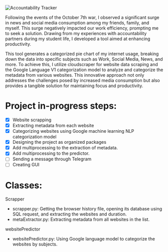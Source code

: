 
![Accountability Tracker](https://github.com/YuvalShaffir/accountabilityTracker/assets/34415892/05f24280-f093-4839-a238-7f5c63d05da4)


Following the events of the October 7th war, I observed a significant surge in news and social media consumption among my friends, family, and myself. This surge negatively impacted our work efficiency, prompting me to seek a solution. 
Drawing from my experiences with accountability partners during my student life, I developed a tool aimed at enhancing productivity.

This tool generates a categorized pie chart of my internet usage, breaking down the data into specific subjects such as Work, Social Media, News, and more. 
To achieve this, I utilize cloudscraper for website data scraping and the Google Language V1 categorization model to analyze and categorize the metadata from various websites. 
This innovative approach not only addresses the challenges posed by increased media consumption but also provides a tangible solution for maintaining focus and productivity.

 

# Project in-progress steps:

- [x] Website scrapping
- [x] Extracting metadata from each website 
- [x] Categorizing websites using Google machine learning NLP categorization model 
- [x] Designing the project as organized packages
- [x] Add multiprocessing to the extraction of metadata.
- [x] Add multiprocessing to the predictor.
- [ ] Sending a message through Telegram
- [ ] Creating GUI 

# Classes:
Scrapper
- scrapper.py: Getting the browser history file, opening its database using SQL request, and extracting the websites and duration.
- metaExtractor.py: Extracting metadata from all websites in the list.

websitePredictor
- websitePredictor.py: Using Google language model to categorize the websites by subjects.

